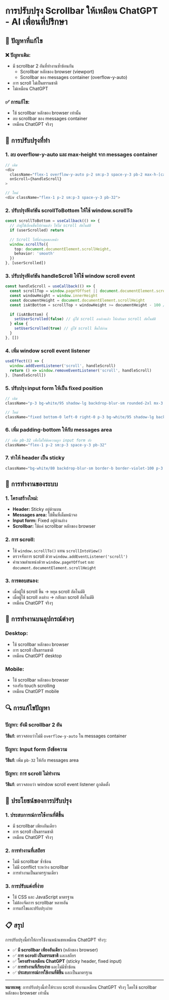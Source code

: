 # การปรับปรุง Scrollbar ให้เหมือน ChatGPT - AI เพื่อนที่ปรึกษา

## 🎯 ปัญหาที่แก้ไข

### ❌ ปัญหาเดิม:
- มี scrollbar 2 อันที่ทำงานซ้ำซ้อนกัน
  - Scrollbar หลักของ browser (viewport)
  - Scrollbar ของ messages container (overflow-y-auto)
- การ scroll ไม่เป็นธรรมชาติ
- ไม่เหมือน ChatGPT

### ✅ การแก้ไข:
- ใช้ scrollbar หลักของ browser เท่านั้น
- ลบ scrollbar ของ messages container
- เหมือน ChatGPT จริงๆ

## 🔧 การปรับปรุงที่ทำ

### 1. **ลบ overflow-y-auto และ max-height จาก messages container**
```typescript
// เดิม
<div 
  className="flex-1 overflow-y-auto p-2 sm:p-3 space-y-3 pb-2 max-h-[calc(100vh-280px)]"
  onScroll={handleScroll}
>

// ใหม่
<div className="flex-1 p-2 sm:p-3 space-y-3 pb-32">
```

### 2. **ปรับปรุงฟังก์ชัน scrollToBottom ให้ใช้ window.scrollTo**
```typescript
const scrollToBottom = useCallback(() => {
  // ถ้าผู้ใช้เลื่อนขึ้นไปอ่านแล้ว ให้ไม่ scroll อัตโนมัติ
  if (userScrolled) return
  
  // Scroll ไปที่ล่างสุดของหน้า
  window.scrollTo({
    top: document.documentElement.scrollHeight,
    behavior: 'smooth'
  })
}, [userScrolled])
```

### 3. **ปรับปรุงฟังก์ชัน handleScroll ให้ใช้ window scroll event**
```typescript
const handleScroll = useCallback(() => {
  const scrollTop = window.pageYOffset || document.documentElement.scrollTop
  const windowHeight = window.innerHeight
  const documentHeight = document.documentElement.scrollHeight
  const isAtBottom = scrollTop + windowHeight >= documentHeight - 100 // 100px tolerance
  
  if (isAtBottom) {
    setUserScrolled(false) // ผู้ใช้ scroll ลงล่างแล้ว ให้กลับมา scroll อัตโนมัติ
  } else {
    setUserScrolled(true) // ผู้ใช้ scroll ขึ้นไปอ่าน
  }
}, [])
```

### 4. **เพิ่ม window scroll event listener**
```typescript
useEffect(() => {
  window.addEventListener('scroll', handleScroll)
  return () => window.removeEventListener('scroll', handleScroll)
}, [handleScroll])
```

### 5. **ปรับปรุง input form ให้เป็น fixed position**
```typescript
// เดิม
className="p-3 bg-white/95 shadow-lg backdrop-blur-sm rounded-2xl mx-3 mb-4"

// ใหม่
className="fixed bottom-0 left-0 right-0 p-3 bg-white/95 shadow-lg backdrop-blur-sm border-t border-gray-200 z-10"
```

### 6. **เพิ่ม padding-bottom ให้กับ messages area**
```typescript
// เพิ่ม pb-32 เพื่อไม่ให้ข้อความถูก input form บัง
className="flex-1 p-2 sm:p-3 space-y-3 pb-32"
```

### 7. **ทำให้ header เป็น sticky**
```typescript
className="bg-white/80 backdrop-blur-sm border-b border-violet-100 p-3 shadow-sm sticky top-0 z-10"
```

## 🎨 การทำงานของระบบ

### 1. **โครงสร้างใหม่:**
- **Header:** Sticky อยู่ด้านบน
- **Messages area:** ใช้พื้นที่เต็มหน้าจอ
- **Input form:** Fixed อยู่ด้านล่าง
- **Scrollbar:** ใช้แค่ scrollbar หลักของ browser

### 2. **การ scroll:**
- ใช้ `window.scrollTo()` แทน `scrollIntoView()`
- ตรวจจับการ scroll ด้วย `window.addEventListener('scroll')`
- คำนวณตำแหน่งด้วย `window.pageYOffset` และ `document.documentElement.scrollHeight`

### 3. **การตอบสนอง:**
- เมื่อผู้ใช้ scroll ขึ้น → หยุด scroll อัตโนมัติ
- เมื่อผู้ใช้ scroll ลงล่าง → กลับมา scroll อัตโนมัติ
- เหมือน ChatGPT จริงๆ

## 📱 การทำงานบนอุปกรณ์ต่างๆ

### Desktop:
- ใช้ scrollbar หลักของ browser
- การ scroll เป็นธรรมชาติ
- เหมือน ChatGPT desktop

### Mobile:
- ใช้ scrollbar หลักของ browser
- รองรับ touch scrolling
- เหมือน ChatGPT mobile

## 🔍 การแก้ไขปัญหา

### ปัญหา: ยังมี scrollbar 2 อัน
**วิธีแก้**: ตรวจสอบว่าไม่มี `overflow-y-auto` ใน messages container

### ปัญหา: Input form บังข้อความ
**วิธีแก้**: เพิ่ม `pb-32` ให้กับ messages area

### ปัญหา: การ scroll ไม่ทำงาน
**วิธีแก้**: ตรวจสอบว่า window scroll event listener ถูกติดตั้ง

## 🚀 ประโยชน์ของการปรับปรุง

### 1. **ประสบการณ์การใช้งานที่ดีขึ้น**
- มี scrollbar เพียงอันเดียว
- การ scroll เป็นธรรมชาติ
- เหมือน ChatGPT จริงๆ

### 2. **การทำงานที่เสถียร**
- ไม่มี scrollbar ซ้ำซ้อน
- ไม่มี conflict ระหว่าง scrollbar
- การทำงานเป็นมาตรฐานเดียว

### 3. **การปรับแต่งที่ง่าย**
- ใช้ CSS และ JavaScript มาตรฐาน
- ไม่ต้องจัดการ scrollbar หลายอัน
- การแก้ไขและปรับปรุงง่าย

## 📋 สรุป

การปรับปรุงนี้ทำให้การใช้งานหน้าแชทเหมือน ChatGPT จริงๆ:

- ✅ **มี scrollbar เพียงอันเดียว** (หลักของ browser)
- ✅ **การ scroll เป็นธรรมชาติ** และเสถียร
- ✅ **โครงสร้างเหมือน ChatGPT** (sticky header, fixed input)
- ✅ **การทำงานที่เรียบง่าย** และไม่มีซ้ำซ้อน
- ✅ **ประสบการณ์การใช้งานที่ดีขึ้น** และเป็นมาตรฐาน

---

**หมายเหตุ**: การปรับปรุงนี้ทำให้ระบบ scroll ทำงานเหมือน ChatGPT จริงๆ โดยใช้ scrollbar หลักของ browser เท่านั้น 